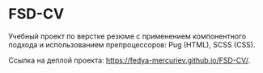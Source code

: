 # FSD-CV
Учебный проект по верстке резюме с применением компонентного подхода и использованием препроцессоров: Pug (HTML), SCSS (CSS).

Ссылка на деплой проекта: https://fedya-mercuriev.github.io/FSD-CV/.
